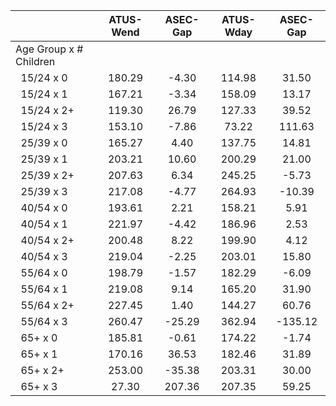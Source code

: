 
|                      |    ATUS-Wend |     ASEC-Gap |    ATUS-Wday |     ASEC-Gap |
| -------------------- | :----------: | :----------: | :----------: | :----------: |
| Age Group x # Children |              |              |              |              |
| &nbsp;&nbsp;15/24 x 0 |       180.29 |        -4.30 |       114.98 |        31.50 |
| &nbsp;&nbsp;15/24 x 1 |       167.21 |        -3.34 |       158.09 |        13.17 |
| &nbsp;&nbsp;15/24 x 2+ |       119.30 |        26.79 |       127.33 |        39.52 |
| &nbsp;&nbsp;15/24 x 3 |       153.10 |        -7.86 |        73.22 |       111.63 |
| &nbsp;&nbsp;25/39 x 0 |       165.27 |         4.40 |       137.75 |        14.81 |
| &nbsp;&nbsp;25/39 x 1 |       203.21 |        10.60 |       200.29 |        21.00 |
| &nbsp;&nbsp;25/39 x 2+ |       207.63 |         6.34 |       245.25 |        -5.73 |
| &nbsp;&nbsp;25/39 x 3 |       217.08 |        -4.77 |       264.93 |       -10.39 |
| &nbsp;&nbsp;40/54 x 0 |       193.61 |         2.21 |       158.21 |         5.91 |
| &nbsp;&nbsp;40/54 x 1 |       221.97 |        -4.42 |       186.96 |         2.53 |
| &nbsp;&nbsp;40/54 x 2+ |       200.48 |         8.22 |       199.90 |         4.12 |
| &nbsp;&nbsp;40/54 x 3 |       219.04 |        -2.25 |       203.01 |        15.80 |
| &nbsp;&nbsp;55/64 x 0 |       198.79 |        -1.57 |       182.29 |        -6.09 |
| &nbsp;&nbsp;55/64 x 1 |       219.08 |         9.14 |       165.20 |        31.90 |
| &nbsp;&nbsp;55/64 x 2+ |       227.45 |         1.40 |       144.27 |        60.76 |
| &nbsp;&nbsp;55/64 x 3 |       260.47 |       -25.29 |       362.94 |      -135.12 |
| &nbsp;&nbsp;65+ x 0  |       185.81 |        -0.61 |       174.22 |        -1.74 |
| &nbsp;&nbsp;65+ x 1  |       170.16 |        36.53 |       182.46 |        31.89 |
| &nbsp;&nbsp;65+ x 2+ |       253.00 |       -35.38 |       203.31 |        30.00 |
| &nbsp;&nbsp;65+ x 3  |        27.30 |       207.36 |       207.35 |        59.25 |

